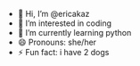 - 👋 Hi, I’m @ericakaz
- 👀 I’m interested in coding
- 🌱 I’m currently learning python
- 😄 Pronouns: she/her
- ⚡ Fun fact: i have 2 dogs

<!---
ericakaz/ericakaz is a ✨ special ✨ repository because its `README.md` (this file) appears on your GitHub profile.
You can click the Preview link to take a look at your changes.
--->
